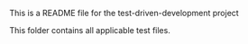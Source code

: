 This is a README file for the test-driven-development project

This folder contains all applicable test files.
